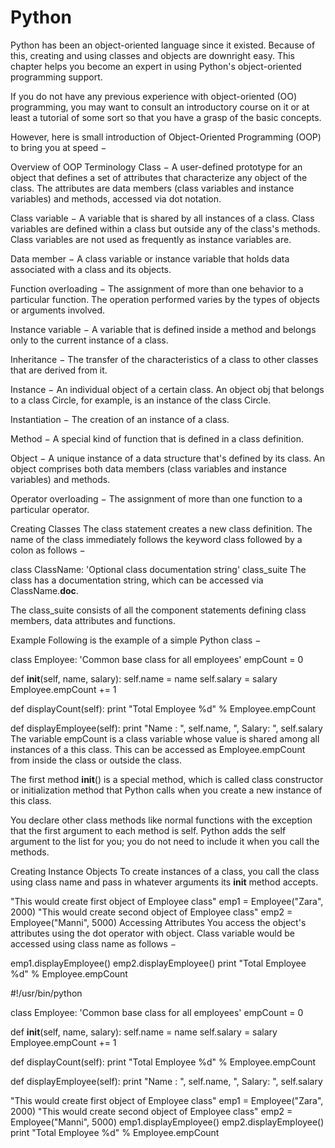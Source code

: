 # Python

Python has been an object-oriented language since it existed. Because of this, creating and using classes and objects are downright easy. This chapter helps you become an expert in using Python's object-oriented programming support.

If you do not have any previous experience with object-oriented (OO) programming, you may want to consult an introductory course on it or at least a tutorial of some sort so that you have a grasp of the basic concepts.

However, here is small introduction of Object-Oriented Programming (OOP) to bring you at speed −

Overview of OOP Terminology
Class − A user-defined prototype for an object that defines a set of attributes that characterize any object of the class. The attributes are data members (class variables and instance variables) and methods, accessed via dot notation.

Class variable − A variable that is shared by all instances of a class. Class variables are defined within a class but outside any of the class's methods. Class variables are not used as frequently as instance variables are.

Data member − A class variable or instance variable that holds data associated with a class and its objects.

Function overloading − The assignment of more than one behavior to a particular function. The operation performed varies by the types of objects or arguments involved.

Instance variable − A variable that is defined inside a method and belongs only to the current instance of a class.

Inheritance − The transfer of the characteristics of a class to other classes that are derived from it.

Instance − An individual object of a certain class. An object obj that belongs to a class Circle, for example, is an instance of the class Circle.

Instantiation − The creation of an instance of a class.

Method − A special kind of function that is defined in a class definition.

Object − A unique instance of a data structure that's defined by its class. An object comprises both data members (class variables and instance variables) and methods.

Operator overloading − The assignment of more than one function to a particular operator.

Creating Classes
The class statement creates a new class definition. The name of the class immediately follows the keyword class followed by a colon as follows −

class ClassName:
   'Optional class documentation string'
   class_suite
The class has a documentation string, which can be accessed via ClassName.__doc__.

The class_suite consists of all the component statements defining class members, data attributes and functions.

Example
Following is the example of a simple Python class −

class Employee:
   'Common base class for all employees'
   empCount = 0

   def __init__(self, name, salary):
      self.name = name
      self.salary = salary
      Employee.empCount += 1
   
   def displayCount(self):
     print "Total Employee %d" % Employee.empCount

   def displayEmployee(self):
      print "Name : ", self.name,  ", Salary: ", self.salary
The variable empCount is a class variable whose value is shared among all instances of a this class. This can be accessed as Employee.empCount from inside the class or outside the class.

The first method __init__() is a special method, which is called class constructor or initialization method that Python calls when you create a new instance of this class.

You declare other class methods like normal functions with the exception that the first argument to each method is self. Python adds the self argument to the list for you; you do not need to include it when you call the methods.

Creating Instance Objects
To create instances of a class, you call the class using class name and pass in whatever arguments its __init__ method accepts.

"This would create first object of Employee class"
emp1 = Employee("Zara", 2000)
"This would create second object of Employee class"
emp2 = Employee("Manni", 5000)
Accessing Attributes
You access the object's attributes using the dot operator with object. Class variable would be accessed using class name as follows −

emp1.displayEmployee()
emp2.displayEmployee()
print "Total Employee %d" % Employee.empCount




#!/usr/bin/python

class Employee:
   'Common base class for all employees'
   empCount = 0

   def __init__(self, name, salary):
      self.name = name
      self.salary = salary
      Employee.empCount += 1
   
   def displayCount(self):
     print "Total Employee %d" % Employee.empCount

   def displayEmployee(self):
      print "Name : ", self.name,  ", Salary: ", self.salary

"This would create first object of Employee class"
emp1 = Employee("Zara", 2000)
"This would create second object of Employee class"
emp2 = Employee("Manni", 5000)
emp1.displayEmployee()
emp2.displayEmployee()
print "Total Employee %d" % Employee.empCount



